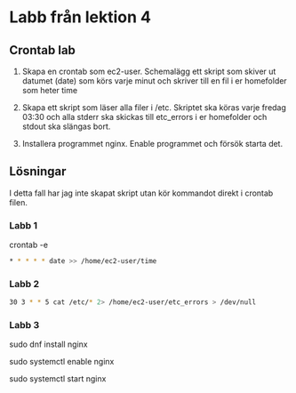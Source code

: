 # Labb från lektion 4

## Crontab lab
1. Skapa en crontab som ec2-user. Schemalägg ett skript som skiver ut datumet (date) som körs varje minut och skriver till en fil i er homefolder som heter time

2. Skapa ett skript som läser alla filer i /etc. Skriptet ska köras varje fredag 03:30 och alla stderr ska skickas till etc_errors i er homefolder och stdout ska slängas bort.

3. Installera programmet nginx. Enable programmet och försök starta det.


## Lösningar

I detta fall har jag inte skapat skript utan kör kommandot direkt i crontab filen.

### Labb 1

crontab -e

```bash
* * * * * date >> /home/ec2-user/time
```

### Labb 2

```bash
30 3 * * 5 cat /etc/* 2> /home/ec2-user/etc_errors > /dev/null
```

### Labb 3

sudo dnf install nginx

sudo systemctl enable nginx

sudo systemctl start nginx
